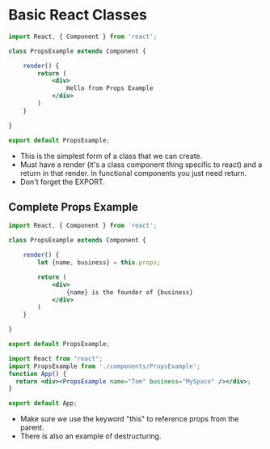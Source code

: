 # Basic React Classes



```jsx
import React, { Component } from 'react';

class PropsExample extends Component {

    render() {
        return (
            <div>
                Hello from Props Example
            </div>
        )
    }

}

export default PropsExample;
```

* This is the simplest form of a class that we can create.
* Must have a render \(it's a class component thing specific to react\) and a return in that render. In functional components you just need return.
* Don't forget the EXPORT. 

## Complete Props Example

```jsx
import React, { Component } from 'react';

class PropsExample extends Component {

    render() {
        let {name, business} = this.props;

        return (
            <div>
                {name} is the founder of {business}
            </div>
        )
    }

}

export default PropsExample;
```

```jsx
import React from "react";
import PropsExample from './components/PropsExample';
function App() {
  return <div><PropsExample name="Tom" business="MySpace" /></div>;
}

export default App;

```

* Make sure we use the keyword "this" to reference props from the parent.
* There is also an example of destructuring.

